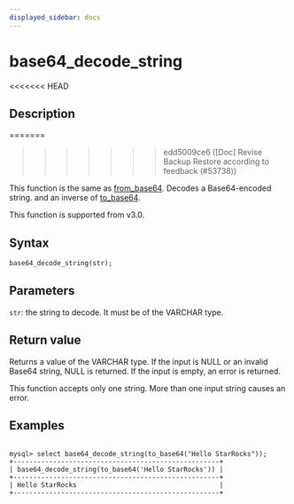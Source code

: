 ```yaml
---
displayed_sidebar: docs
---
```


# base64_decode_string

<<<<<<< HEAD
## Description
=======

>>>>>>> edd5009ce6 ([Doc] Revise Backup Restore according to feedback (#53738))

This function is the same as [from_base64](from_base64.md).
Decodes a Base64-encoded string. and an inverse of [to_base64](to_base64.md).

This function is supported from v3.0.

## Syntax

```Haskell
base64_decode_string(str);
```

## Parameters

`str`: the string to decode. It must be of the VARCHAR type.

## Return value

Returns a value of the VARCHAR type. If the input is NULL or an invalid Base64 string, NULL is returned. If the input is empty, an error is returned.

This function accepts only one string. More than one input string causes an error.

## Examples

```Plain Text

mysql> select base64_decode_string(to_base64("Hello StarRocks"));
+----------------------------------------------------+
| base64_decode_string(to_base64('Hello StarRocks')) |
+----------------------------------------------------+
| Hello StarRocks                                    |
+----------------------------------------------------+
```
